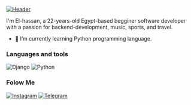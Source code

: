 [![Header](https://www.google.com/url?sa=i&url=https%3A%2F%2Ftenor.com%2Fview%2Fanime-aesthetic-city-train-moon-gif-17915550&psig=AOvVaw2KzisP8blr7eAS8_adRJ3h&ust=1695954399847000&source=images&cd=vfe&opi=89978449&ved=0CBEQjRxqFwoTCLCztM6gzIEDFQAAAAAdAAAAABAE)](https://deathnote.fandom.com/wiki/Near)

I'm El-hassan, a 22-years-old Egypt-based begginer software developer with a passion for backend-development, music, sports, and travel.

- 🌱 I’m currently learning Python programming language.

### Languages and tools
![Django](https://img.shields.io/badge/-Django-green?style=for-the-badge&logo=Django)
![Python](https://img.shields.io/badge/-Python-blue?style=for-the-badge&logo=Python&logoColor=yellow)

### Folow Me
[![Instagram](https://www.instagram.com/seaparadiset/#)](https://img.shields.io/badge/-Instagram-white?style=for-the-badge&logo=Instagram
)
[![Telegram](https://t.me/seaparadiset)](https://img.shields.io/badge/-Telegram-white?style=for-the-badge&logo=telegram
)

<!-- Your content here -->
